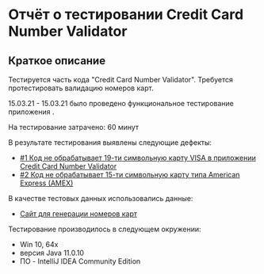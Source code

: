 # Отчёт о тестировании Credit Card Number Validator

## Краткое описание

Тестируется часть кода "Credit Card Number Validator". Требуется протестировать валидацию номеров карт. 

15.03.21 - 15.03.21 было проведено функциональное тестирование приложения <Credit Card Number Validato>.

На тестирование затрачено: 60 минут

В результате тестирования выявлены следующие дефекты:
* [#1 Код не обрабатывает 19-ти символьную карту VISA в приложении Credit Card Number Validator](https://github.com/ZmbOrk/Homework-1.1---Java/issues/1)
* [#2 Код не обрабатывает 15-ти символьную карту типа American Express (AMEX)](https://github.com/ZmbOrk/Homework-1.1---Java/issues/2)

В качестве тестовых данных использовались данные:
* [Сайт для генерации номеров карт](https://www.freeformatter.com/credit-card-number-generator-validator.html)

Тестирование производилось в следующем окружении:
* Win 10, 64x
* версия Java 11.0.10
* ПО - IntelliJ IDEA Community Edition
